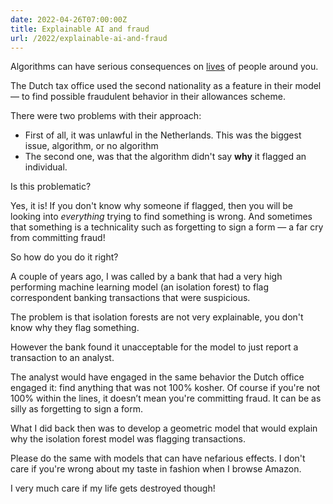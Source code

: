 ```yaml
---
date: 2022-04-26T07:00:00Z
title: Explainable AI and fraud
url: /2022/explainable-ai-and-fraud
---
```


Algorithms can have serious consequences on [lives](https://www.dutchnews.nl/news/2021/12/tax-office-fined-e2-7m-for-discriminating-against-dual-national-families/) of people around you.

The Dutch tax office used the second nationality as a feature in their model — to find possible fraudulent behavior in their allowances scheme.

There were two problems with their approach:

- First of all, it was unlawful in the Netherlands. This was the biggest issue, algorithm, or no algorithm
- The second one, was that the algorithm didn't say **why** it flagged an individual.

Is this problematic?

Yes, it is! If you don't know why someone if flagged, then you will be looking into *everything* trying to find something is wrong. And sometimes that something is a technicality such as forgetting to sign a form — a far cry from committing fraud!

So how do you do it right?

A couple of years ago, I was called by a bank that had a very high performing machine learning model (an isolation forest) to flag correspondent banking transactions that were suspicious.

The problem is that isolation forests are not very explainable, you don't know why they flag something.

However the bank found it unacceptable for the model to just report a transaction to an analyst.

The analyst would have engaged in the same behavior the Dutch office engaged it: find anything that was not 100% kosher. Of course if you're not 100% within the lines, it doesn’t mean you're committing fraud. It can be as silly as forgetting to sign a form.

What I did back then was to develop a geometric model that would explain why the isolation forest model was flagging transactions.

Please do the same with models that can have nefarious effects. I don't care if you're wrong about my taste in fashion when I browse Amazon.

I very much care if my life gets destroyed though!
